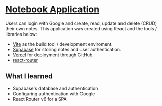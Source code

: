 # [Notebook Application](https://vite-notebook.vercel.app)

Users can login with Google and create, read, update and delete (CRUD) their own notes. This application was created using React and the tools / libraries below: 

- [Vite](https://vitejs.dev) as the build tool / development enviroment.
- [Supabase](https://supabase.com) for storing notes and user authentication.
- [Vercel](https://vercel.com) for deployment through GitHub.
- [react-router](https://reactrouter.com)

## What I learned

- Supabase's database and authentication
- Configuring authentication with Google
- React Router v6 for a SPA
